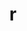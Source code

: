 ---
title: "r"
layout: cache
categories: [package, develop-2025-01-26]
meta: {"versions": ["4.4.2"], "compilers": ["gcc@=11.4.0", "gcc@=7.5.0", "gcc@=9.4.0", "oneapi@=2024.2.1"], "oss": ["ubuntu18.04", "ubuntu20.04", "ubuntu22.04"], "platforms": ["linux"], "targets": ["ppc64le", "x86_64_v3"], "stacks": ["build_systems", "e4s", "e4s-oneapi", "e4s-power", "hep", "root"], "num_specs": 5, "num_specs_by_stack": {"root": 5, "build_systems": 1, "e4s-power": 1, "hep": 1, "e4s": 1, "e4s-oneapi": 1}}
spec_details: [{"hash": "26hbhm6vvgsyqdrq7xjt3g74evyjqbpe", "compiler": "gcc@=7.5.0", "versions": ["4.4.2"], "os": "ubuntu18.04", "platform": "linux", "target": "x86_64_v3", "variants": ["~X", "build_system=autotools", "~memory_profiling", "patches=abc572d", "~rmath"], "stacks": ["root", "build_systems"], "size": "-", "tarball": "https://binaries.spack.io/develop-2025-01-26/build_cache/linux-ubuntu18.04-x86_64_v3/gcc-7.5.0/r-4.4.2/linux-ubuntu18.04-x86_64_v3-gcc-7.5.0-r-4.4.2-26hbhm6vvgsyqdrq7xjt3g74evyjqbpe.spack"}, {"hash": "rtidzlkcggj4w5tvk6abtfhxzo43btve", "compiler": "gcc@=9.4.0", "versions": ["4.4.2"], "os": "ubuntu20.04", "platform": "linux", "target": "ppc64le", "variants": ["~X", "build_system=autotools", "~memory_profiling", "patches=abc572d", "~rmath"], "stacks": ["e4s-power", "root"], "size": "-", "tarball": "https://binaries.spack.io/develop-2025-01-26/build_cache/linux-ubuntu20.04-ppc64le/gcc-9.4.0/r-4.4.2/linux-ubuntu20.04-ppc64le-gcc-9.4.0-r-4.4.2-rtidzlkcggj4w5tvk6abtfhxzo43btve.spack"}, {"hash": "fdmfsfvesnjt6vk4ltisvv4rpf33nuaa", "compiler": "gcc@=11.4.0", "versions": ["4.4.2"], "os": "ubuntu22.04", "platform": "linux", "target": "x86_64_v3", "variants": ["~X", "build_system=autotools", "~memory_profiling", "patches=abc572d", "~rmath"], "stacks": ["hep", "root"], "size": "-", "tarball": "https://binaries.spack.io/develop-2025-01-26/build_cache/linux-ubuntu22.04-x86_64_v3/gcc-11.4.0/r-4.4.2/linux-ubuntu22.04-x86_64_v3-gcc-11.4.0-r-4.4.2-fdmfsfvesnjt6vk4ltisvv4rpf33nuaa.spack"}, {"hash": "ogg4fyrjmlv5di4nfvutlk2l5lutmr7g", "compiler": "gcc@=11.4.0", "versions": ["4.4.2"], "os": "ubuntu22.04", "platform": "linux", "target": "x86_64_v3", "variants": ["~X", "build_system=autotools", "~memory_profiling", "patches=abc572d", "~rmath"], "stacks": ["e4s", "root"], "size": "-", "tarball": "https://binaries.spack.io/develop-2025-01-26/build_cache/linux-ubuntu22.04-x86_64_v3/gcc-11.4.0/r-4.4.2/linux-ubuntu22.04-x86_64_v3-gcc-11.4.0-r-4.4.2-ogg4fyrjmlv5di4nfvutlk2l5lutmr7g.spack"}, {"hash": "qfjd4yudpkp6xglfebzhhztiigrxpyiw", "compiler": "oneapi@=2024.2.1", "versions": ["4.4.2"], "os": "ubuntu22.04", "platform": "linux", "target": "x86_64_v3", "variants": ["~X", "build_system=autotools", "~memory_profiling", "patches=abc572d", "~rmath"], "stacks": ["root", "e4s-oneapi"], "size": "-", "tarball": "https://binaries.spack.io/develop-2025-01-26/build_cache/linux-ubuntu22.04-x86_64_v3/oneapi-2024.2.1/r-4.4.2/linux-ubuntu22.04-x86_64_v3-oneapi-2024.2.1-r-4.4.2-qfjd4yudpkp6xglfebzhhztiigrxpyiw.spack"}]
---